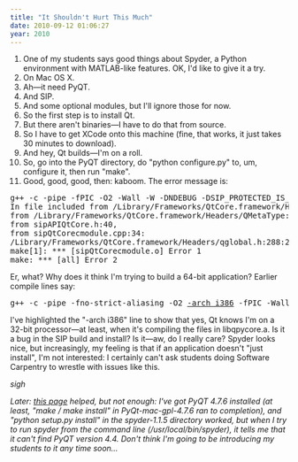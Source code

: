 ```yaml
---
title: "It Shouldn't Hurt This Much"
date: 2010-09-12 01:06:27
year: 2010
---
```

<ol>
  <li>One of my students says good things about Spyder, a Python environment with MATLAB-like features. OK, I'd like to give it a try.</li>
  <li>On Mac OS X.</li>
  <li>Ah—it need PyQT.</li>
  <li>And SIP.</li>
  <li>And some optional modules, but I'll ignore those for now.</li>
  <li>So the first step is to install Qt.</li>
  <li>But there aren't binaries—I have to do that from source.</li>
  <li>So I have to get XCode onto this machine (fine, that works, it just takes 30 minutes to download).</li>
  <li>And hey, Qt builds—I'm on a roll.</li>
  <li>So, go into the PyQT directory, do "python configure.py" to, um, configure it, then run "make".</li>
  <li>Good, good, good, then: kaboom. The error message is:</li>
</ol>
<pre>g++ -c -pipe -fPIC -O2 -Wall -W -DNDEBUG -DSIP_PROTECTED_IS_PUBLIC -Dprotected=public -DQT_NO_DEBUG -DQT_CORE_LIB -I. -I/Users/gregwilson/PyQt-mac-gpl-4.7.6/qpy/QtCore -I/System/Library/Frameworks/Python.framework/Versions/2.6/include/python2.6 -I/mkspecs/macx-g++ -I/Library/Frameworks/QtCore.framework/Headers -I/usr/include -F/Users/gregwilson/PyQt-mac-gpl-4.7.6/qpy/QtCore -F/Library/Frameworks -o sipQtCorecmodule.o sipQtCorecmodule.cpp
In file included from /Library/Frameworks/QtCore.framework/Headers/qmetatype.h:45,
from /Library/Frameworks/QtCore.framework/Headers/QMetaType:1,
from sipAPIQtCore.h:40,
from sipQtCorecmodule.cpp:34:
/Library/Frameworks/QtCore.framework/Headers/qglobal.h:288:2: error: #error "You are building a 64-bit application, but using a 32-bit version of Qt. Check your build configuration."
make[1]: *** [sipQtCorecmodule.o] Error 1
make: *** [all] Error 2</pre>
Er, what? Why does it think I'm trying to build a 64-bit application? Earlier compile lines say:
<pre>g++ -c -pipe -fno-strict-aliasing -O2 <span style="text-decoration: underline;">-arch i386</span> -fPIC -Wall -W -DQT_NO_DEBUG -DQT_GUI_LIB -DQT_CORE_LIB -DQT_SHARED -I/usr/local/Qt4.6/mkspecs/macx-g++ -I. -I/Library/Frameworks/QtCore.framework/Versions/4/Headers -I/usr/include/QtCore -I/Library/Frameworks/QtGui.framework/Versions/4/Headers -I/usr/include/QtGui -I/usr/include -I/System/Library/Frameworks/Python.framework/Versions/2.6/include/python2.6 -I../../QtCore -I. -I. -F/Library/Frameworks -o moc_qpycore_pyqtproxy.o moc_qpycore_pyqtproxy.cpp</pre>
I've highlighted the "-arch i386" line to show that yes, Qt knows I'm on a 32-bit processor—at least, when it's compiling the files in libqpycore.a. Is it a bug in the SIP build and install? Is it—aw, do I really care? Spyder looks nice, but increasingly, my feeling is that if an application doesn't "just install", I'm not interested: I certainly can't ask students doing Software Carpentry to wrestle with issues like this.

*sigh*

<em>Later: <a href="http://old.nabble.com/PyQt4,-Qt-on-osx-SnowLeopard-td26394590.html">this page</a> helped, but not enough: I've got PyQT 4.7.6 installed (at least, "make / make install" in PyQt-mac-gpl-4.7.6 ran to completion), and "python setup.py install" in the spyder-1.1.5 directory worked, but when I try to run spyder from the command line (/usr/local/bin/spyder), it tells me that it can't find PyQT version 4.4. Don't think I'm going to be introducing my students to it any time soon…
</em>
